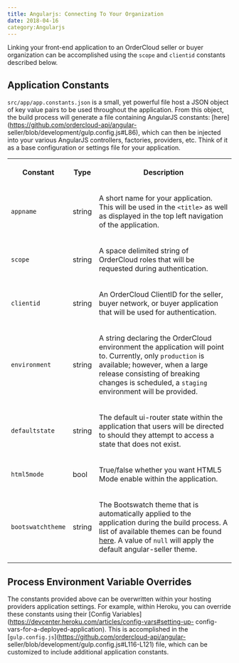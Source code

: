 ```yaml
---
title: Angularjs: Connecting To Your Organization
date: 2018-04-16
category:Angularjs
---
```

Linking your front-end application to an OrderCloud seller or buyer
organization can be accomplished using the `scope` and `clientid` constants
described below.



## Application Constants

`src/app/app.constants.json` is a small, yet powerful file host a JSON object
of key value pairs to be used throughout the application. From this object,
the build process will generate a file containing AngularJS constants:
[here](https://github.com/ordercloud-api/angular-
seller/blob/development/gulp.config.js#L86), which can then be injected into
your various AngularJS controllers, factories, providers, etc. Think of it as
a base configuration or settings file for your application.



  
<table>  
<tr>  
<th>

Constant

</th>  
<th>

Type

</th>  
<th>

Description

</th> </tr>  
<tr>  
<td>

`appname`

</td>  
<td>

string

</td>  
<td>

A short name for your application. This will be used in the `<title>` as well
as displayed in the top left navigation of the application.

</td> </tr>  
<tr>  
<td>

`scope`

</td>  
<td>

string

</td>  
<td>

A space delimited string of OrderCloud roles that will be requested during
authentication.

</td> </tr>  
<tr>  
<td>

`clientid`

</td>  
<td>

string

</td>  
<td>

An OrderCloud ClientID for the seller, buyer network, or buyer application
that will be used for authentication.

</td> </tr>  
<tr>  
<td>

`environment`

</td>  
<td>

string

</td>  
<td>

A string declaring the OrderCloud environment the application will point to.
Currently, only `production` is available; however, when a large release
consisting of breaking changes is scheduled, a `staging` environment will be
provided.

</td> </tr>  
<tr>  
<td>

`defaultstate`

</td>  
<td>

string

</td>  
<td>

The default ui-router state within the application that users will be directed
to should they attempt to access a state that does not exist.

</td> </tr>  
<tr>  
<td>

`html5mode`

</td>  
<td>

bool

</td>  
<td>

True/false whether you want HTML5 Mode enable within the application.

</td> </tr>  
<tr>  
<td>

`bootswatchtheme`

</td>  
<td>

string

</td>  
<td>

The Bootswatch theme that is automatically applied to the application during
the build process. A list of available themes can be found
[here](https://bootswatch.com/). A value of `null` will apply the default
angular-seller theme.

</td> </tr> </table>

## Process Environment Variable Overrides

The constants provided above can be overwritten within your hosting providers
application settings. For example, within Heroku, you can override these
constants using their [Config
Variables](https://devcenter.heroku.com/articles/config-vars#setting-up-
config-vars-for-a-deployed-application). This is accomplished in the
[`gulp.config.js`](https://github.com/ordercloud-api/angular-
seller/blob/development/gulp.config.js#L116-L121) file, which can be
customized to include additional application constants.

